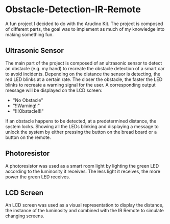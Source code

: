# Obstacle-Detection-IR-Remote
A fun project I decided to do with the Arudino Kit. The project is composed of different parts, the goal was to implement as much of my knowledge into making something fun.

## Ultrasonic Sensor
The main part of the project is composed of an ultrasonic sensor to detect an obstacle (e.g. my hand) to recreate the obstacle detection of a smart car to avoid incidents. Depending on the distance the sensor is detecting, the red LED blinks at a certain rate. The closer the obstacle, the faster the LED blinks to recreate a warning signal for the user. A corresponding output message will be displayed on the LCD screen:
- "No Obstacle"
- "!!Warning!!"
- "!!!Obstacle!!!"

If an obstacle happens to be detected, at a predetermined distance, the system locks. Showing all the LEDs blinking and displaying a message to unlock the system by either pressing the button on the bread board or a button on the remote.

## Photoresistor
A photoresistor was used as a smart room light by lighting the green LED according to the luminosity it receives. The less light it receives, the more power the green LED receives.

## LCD Screen
An LCD screen was used as a visual representation to display the distance, the instance of the luminosity and combined with the IR Remote to simulate changing screens.
